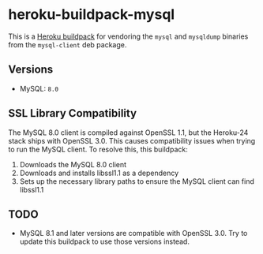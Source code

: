 # heroku-buildpack-mysql

This is a [Heroku buildpack](http://devcenter.heroku.com/articles/buildpacks) for vendoring the `mysql` and `mysqldump` binaries from the `mysql-client` deb package.

## Versions

- MySQL: `8.0`

## SSL Library Compatibility

The MySQL 8.0 client is compiled against OpenSSL 1.1, but the Heroku-24 stack ships with OpenSSL 3.0. This causes compatibility issues when trying to run the MySQL client. To resolve this, this buildpack:

1. Downloads the MySQL 8.0 client
2. Downloads and installs libssl1.1 as a dependency
3. Sets up the necessary library paths to ensure the MySQL client can find libssl1.1

## TODO

- MySQL 8.1 and later versions are compatible with OpenSSL 3.0. Try to update this buildpack to use those versions instead.
